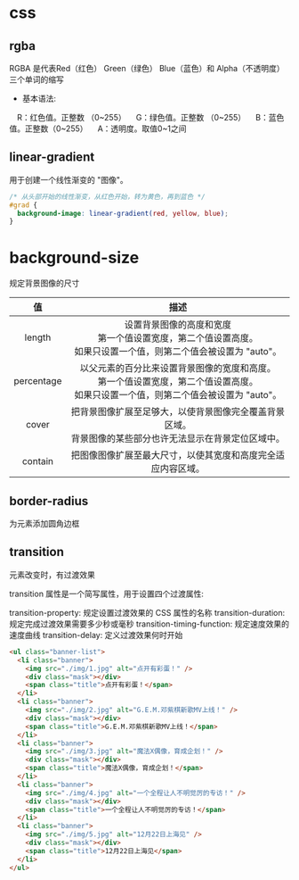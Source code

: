 # css

## rgba

RGBA 是代表Red（红色） Green（绿色） Blue（蓝色）和 Alpha（不透明度）三个单词的缩写

- 基本语法:

　R：红色值。正整数 （0~255）
　G：绿色值。正整数 （0~255）
　B：蓝色值。正整数（0~255）
　A：透明度。取值0~1之间

## linear-gradient

用于创建一个线性渐变的 "图像"。

```css
/* 从头部开始的线性渐变，从红色开始，转为黄色，再到蓝色 */
#grad {
  background-image: linear-gradient(red, yellow, blue);
}
```

# background-size
规定背景图像的尺寸

值 | 描述
:-: | :-: 
length | 设置背景图像的高度和宽度<br>第一个值设置宽度，第二个值设置高度。<br> 如果只设置一个值，则第二个值会被设置为 "auto"。
percentage | 以父元素的百分比来设置背景图像的宽度和高度。<br>第一个值设置宽度，第二个值设置高度。<br>如果只设置一个值，则第二个值会被设置为 "auto"。
cover | 把背景图像扩展至足够大，以使背景图像完全覆盖背景区域。<br>背景图像的某些部分也许无法显示在背景定位区域中。
contain | 把图像图像扩展至最大尺寸，以使其宽度和高度完全适应内容区域。

## border-radius
为元素添加圆角边框

## transition
元素改变时，有过渡效果

transition 属性是一个简写属性，用于设置四个过渡属性:

transition-property: 规定设置过渡效果的 CSS 属性的名称
transition-duration: 规定完成过渡效果需要多少秒或毫秒
transition-timing-function: 规定速度效果的速度曲线
transition-delay: 定义过渡效果何时开始

```html
<ul class="banner-list">
  <li class="banner">
    <img src="./img/1.jpg" alt="点开有彩蛋！" />
    <div class="mask"></div>
    <span class="title">点开有彩蛋！</span>
  </li>
  <li class="banner">
    <img src="./img/2.jpg" alt="G.E.M.邓紫棋新歌MV上线！" />
    <div class="mask"></div>
    <span class="title">G.E.M.邓紫棋新歌MV上线！</span>
  </li>
  <li class="banner">
    <img src="./img/3.jpg" alt="魔法X偶像，育成企划！" />
    <div class="mask"></div>
    <span class="title">魔法X偶像，育成企划！</span>
  </li>
  <li class="banner">
    <img src="./img/4.jpg" alt="一个全程让人不明觉厉的专访！" />
    <div class="mask"></div>
    <span class="title">一个全程让人不明觉厉的专访！</span>
  </li>
  <li class="banner">
    <img src="./img/5.jpg" alt="12月22日上海见" />
    <div class="mask"></div>
    <span class="title">12月22日上海见</span>
  </li>
</ul>
```